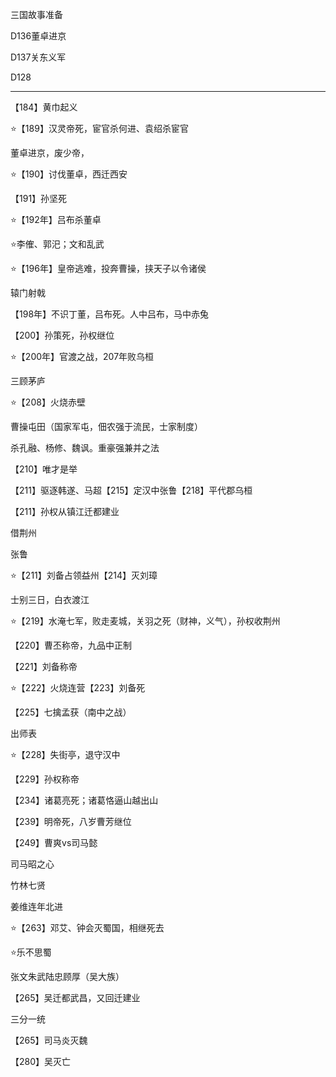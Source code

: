 三国故事准备



D136董卓进京

D137关东义军

D128

---

【184】黄巾起义

⭐️【189】汉灵帝死，宦官杀何进、袁绍杀宦官

董卓进京，废少帝，

⭐️【190】讨伐董卓，西迁西安

【191】孙坚死

⭐️【192年】吕布杀董卓

⭐️李傕、郭汜；文和乱武

⭐️【196年】皇帝逃难，投奔曹操，挟天子以令诸侯



辕门射戟

【198年】不识丁董，吕布死。人中吕布，马中赤兔



【200】孙策死，孙权继位

⭐️【200年】官渡之战，207年败乌桓

三顾茅庐

⭐️【208】火烧赤壁

曹操屯田（国家军屯，佃农强于流民，士家制度）

杀孔融、杨修、魏讽。重豪强兼并之法

【210】唯才是举

【211】驱逐韩遂、马超【215】定汉中张鲁【218】平代郡乌桓

【211】孙权从镇江迁都建业

借荆州

张鲁

⭐️【211】刘备占领益州【214】灭刘璋

士别三日，白衣渡江

⭐️【219】水淹七军，败走麦城，关羽之死（财神，义气），孙权收荆州

【220】曹丕称帝，九品中正制

【221】刘备称帝

⭐️【222】火烧连营【223】刘备死

【225】七擒孟获（南中之战）

出师表

⭐️【228】失街亭，退守汉中

【229】孙权称帝

【234】诸葛亮死；诸葛恪逼山越出山

【239】明帝死，八岁曹芳继位

【249】曹爽vs司马懿

司马昭之心

竹林七贤

姜维连年北进

⭐️【263】邓艾、钟会灭蜀国，相继死去

⭐️乐不思蜀

张文朱武陆忠顾厚（吴大族）

【265】吴迁都武昌，又回迁建业

三分一统

【265】司马炎灭魏

【280】吴灭亡

